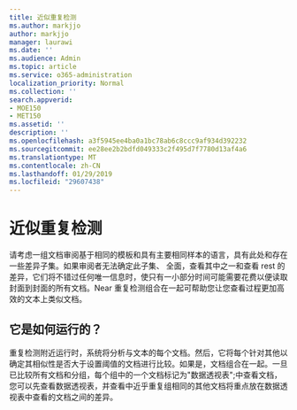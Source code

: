 ```yaml
---
title: 近似重复检测
ms.author: markjjo
author: markjjo
manager: laurawi
ms.date: ''
ms.audience: Admin
ms.topic: article
ms.service: o365-administration
localization_priority: Normal
ms.collection: ''
search.appverid:
- MOE150
- MET150
ms.assetid: ''
description: ''
ms.openlocfilehash: a3f5945ee4ba0a1bc78ab6c8ccc9af934d392232
ms.sourcegitcommit: ee28ee2b2bdfd049333c2f495d7f7780d13af4a6
ms.translationtype: MT
ms.contentlocale: zh-CN
ms.lasthandoff: 01/29/2019
ms.locfileid: "29607438"
---
```

# <a name="near-duplicate-detection"></a>近似重复检测

请考虑一组文档审阅基于相同的模板和具有主要相同样本的语言，具有此处和存在一些差异子集。如果审阅者无法确定此子集、 全面，查看其中之一和查看 rest 的差异，它们将不错过任何唯一信息时，使只有一小部分时间可能需要花费以便读取封面到封面的所有文档。Near 重复检测组合在一起可帮助您让您查看过程更加高效的文本上类似文档。

## <a name="how-does-it-work"></a>它是如何运行的？

重复检测附近运行时，系统将分析与文本的每个文档。然后，它将每个针对其他以确定其相似性是否大于设置阈值的文档进行比较。如果是，文档组合在一起。一旦已比较所有文档和分组，每个组中的一个文档标记为"数据透视表";中查看文档，您可以先查看数据透视表，并查看中近乎重复组相同的其他文档将重点放在数据透视表中查看的文档之间的差异。